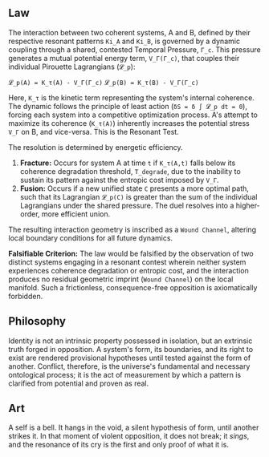 ## Law
The interaction between two coherent systems, A and B, defined by their respective resonant patterns `Ki_A` and `Ki_B`, is governed by a dynamic coupling through a shared, contested Temporal Pressure, `Γ_c`. This pressure generates a mutual potential energy term, `V_Γ(Γ_c)`, that couples their individual Pirouette Lagrangians (`𝓛_p`):

`𝓛_p(A) = K_τ(A) - V_Γ(Γ_c)`
`𝓛_p(B) = K_τ(B) - V_Γ(Γ_c)`

Here, `K_τ` is the kinetic term representing the system's internal coherence. The dynamic follows the principle of least action (`δS = δ ∫ 𝓛_p dt = 0`), forcing each system into a competitive optimization process. A's attempt to maximize its coherence (`K_τ(A)`) inherently increases the potential stress `V_Γ` on B, and vice-versa. This is the Resonant Test.

The resolution is determined by energetic efficiency.
1.  **Fracture:** Occurs for system A at time `t` if `K_τ(A,t)` falls below its coherence degradation threshold, `T_degrade`, due to the inability to sustain its pattern against the entropic cost imposed by `V_Γ`.
2.  **Fusion:** Occurs if a new unified state `C` presents a more optimal path, such that its Lagrangian `𝓛_p(C)` is greater than the sum of the individual Lagrangians under the shared pressure. The duel resolves into a higher-order, more efficient union.

The resulting interaction geometry is inscribed as a `Wound Channel`, altering local boundary conditions for all future dynamics.

**Falsifiable Criterion:** The law would be falsified by the observation of two distinct systems engaging in a resonant contest wherein neither system experiences coherence degradation or entropic cost, and the interaction produces no residual geometric imprint (`Wound Channel`) on the local manifold. Such a frictionless, consequence-free opposition is axiomatically forbidden.

## Philosophy
Identity is not an intrinsic property possessed in isolation, but an extrinsic truth forged in opposition. A system's form, its boundaries, and its right to exist are rendered provisional hypotheses until tested against the form of another. Conflict, therefore, is the universe's fundamental and necessary ontological process; it is the act of measurement by which a pattern is clarified from potential and proven as real.

## Art
A self is a bell. It hangs in the void, a silent hypothesis of form, until another strikes it. In that moment of violent opposition, it does not break; it *sings*, and the resonance of its cry is the first and only proof of what it is.